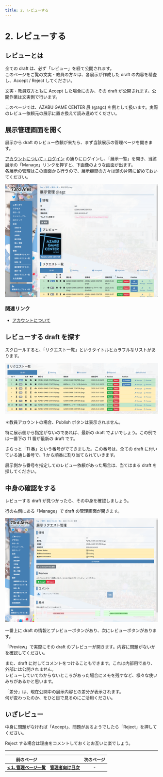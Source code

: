 ```yaml
---
title: 2. レビューする
---
```


# 2. レビューする

## レビューとは

全ての draft は、必ず「レビュー」を経て公開されます。  
このページをご覧の文実・教員の方々は、各展示が作成した draft の内容を精査し、Accept / Reject してください。

文実・教員双方ともに Accept した場合にのみ、その draft が公開されます。公開作業は文実側で行います。

このページでは、AZABU GAME CENTER 展 (@agc) を例として扱います。実際のレビュー依頼元の展示に置き換えて読み進めてください。

## 展示管理画面を開く

展示から draft のレビュー依頼が来たら、まず当該展示の管理ページを開きます。

[アカウントについて - ログイン](/common/account#ログイン) の通りにログインし、「展示一覧」を開き、当該展示の「Manage」リンクを押すと、下画像のような画面が出ます。  
各展示の管理はこの画面から行うので、展示顧問の方々は頭の片隅に留めておいてください。

![](images/exh-manage.png)

### 関連リンク

- [アカウントについて](/common/account)

## レビューする draft を探す

スクロールすると、「リクエスト一覧」というタイトルとカラフルなリストがあります。

![](images/draft-table.png)

＊教員アカウントの場合、Publish ボタンは表示されません。

特に展示側から指定がないのであれば、最新の draft でよいでしょう。この例では一番下の 11 番が最新の draft です。

さらっと「11 番」という番号がでてきました。この番号は、全ての draft に付いている通し番号で、1 から順番に割り当てられていきます。

展示側から番号を指定してのレビュー依頼があった場合は、当てはまる draft を探してください。

## 中身の確認をする

レビューする draft が見つかったら、その中身を確認しましょう。

行の右側にある「Manage」で draft の管理画面が開きます。

![](images/draft-manage.png)

一番上に draft の情報とプレビューボタンがあり、次にレビューボタンがあります。

「Preview」で実際にその draft のプレビューが開きます。内容に問題がないかを確認してください。

また、draft に対してコメントをつけることもできます。これは内部用であり、外部には公開されません。  
レビューしていてわからないところがあった場合にメモを残すなど、様々な使いみちがあるかと思います。

「差分」は、現在公開中の展示内容との差分が表示されます。  
何が変わったのか、をひと目で見るのにご活用ください。

## いざレビュー

中身に問題がなければ「Accept」、問題があるようでしたら「Reject」を押してください。

Reject する場合は理由をコメントしておくとお互いに楽でしょう。

---

| 前のページ | | 次のページ |
| :-: | :-: | :-: |
| **[< 1. 管理ページ一覧](1-manage)** | **[管理者向け目次](.)** | - |
